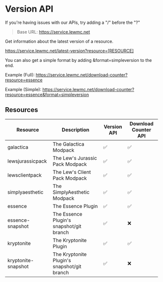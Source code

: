 # Version API

<warning>
If you're having issues with our APIs, try adding a "/" before the "?"
</warning>

> Base URL: https://service.lewmc.net

Get information about the latest version of a resource.

https://service.lewmc.net/latest-version?resource=[RESOURCE]

You can also get a simple format by adding &format=simpleversion to the end.

Example (Full): https://service.lewmc.net/download-counter?resource=essence

Example (Simple): https://service.lewmc.net/download-counter?resource=essence&format=simpleversion

<api-doc openapi-path="../openapi/service-version.yml"></api-doc> 

## Resources
| Resource            | Description                                 | Version API | Download Counter API |
|---------------------|---------------------------------------------|-------------|----------------------|
| galactica           | The Galactica Modpack                       | ✅           | ✅                    |
| lewsjurassicpack    | The Lew's Jurassic Pack Modpack             | ✅           | ✅                    |
| lewsclientpack      | The Lew's Client Pack Modpack               | ✅           | ✅                    |
| simplyaesthetic     | The SimplyAesthetic Modpack                 | ✅           | ✅                    |
| essence             | The Essence Plugin                          | ✅           | ✅                    |
| essence-snapshot    | The Essence Plugin's snapshot/git branch    | ✅           | ❌                    |
| kryptonite          | The Kryptonite Plugin                       | ✅           | ✅                    |
| kryptonite-snapshot | The Kryptonite Plugin's snapshot/git branch | ✅           | ❌                    |
